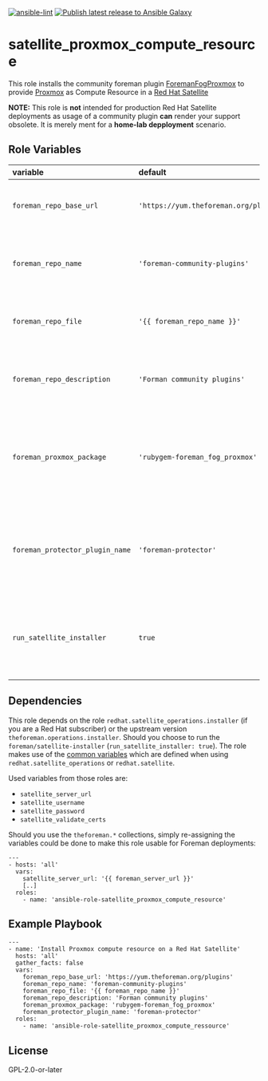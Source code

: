 [![ansible-lint](https://github.com/sscheib/ansible-role-satellite_proxmox_compute_resource/actions/workflows/ansible-lint.yml/badge.svg)](https://github.com/sscheib/ansible-role-satellite_proxmox_compute_resource/actions/workflows/ansible-lint.yml) [![Publish latest release to Ansible Galaxy](https://github.com/sscheib/ansible-role-satellite_proxmox_compute_resource/actions/workflows/ansible-galaxy.yml/badge.svg)](https://github.com/sscheib/ansible-role-satellite_proxmox_compute_resource/actions/workflows/ansible-galaxy.yml)

satellite_proxmox_compute_resource
=========

This role installs the community foreman plugin [ForemanFogProxmox](https://github.com/theforeman/foreman_fog_proxmox) to provide [Proxmox](https://www.proxmox.com) as Compute Resource in a [Red Hat Satellite](https://www.redhat.com/en/technologies/management/satellite)

**NOTE:** This role is **not** intended for production Red Hat Satellite deployments as usage of a community plugin **can** render your support obsolete. It is merely ment for a **home-lab depployment** scenario.

Role Variables
--------------

| variable                        | default                                 | required | description                                                                       |
| :------------------------------ | :-------------------------------------- | :------- | :-------------------------------------------------------------------------------- |
| `foreman_repo_base_url`         | `'https://yum.theforeman.org/plugins'`  | false    | base URL of the Foreman plugin repository                                         |
| `foreman_repo_name`             | `'foreman-community-plugins'`           | false    | name of the repository created on the Satellite host                              |
| `foreman_repo_file`             | `'{{ foreman_repo_name }}'`             | false    | file of the repository created on the Satellite host                              |
| `foreman_repo_description`      | `'Forman community plugins'`            | false    | description of the repository created on the Satellite host                       |
| `foreman_proxmox_package`       | `'rubygem-foreman_fog_proxmox'`         | false    | name of the package which provides the Proxmox compute resource                   |
| `foreman_protector_plugin_name` | `'foreman-protector'`                   | false    | name of the foreman-protector to disable during installation of above package     |
| `run_satellite_installer`       | `true`                                  | false    | whether to run the satellite-installer after installing the package               |

Dependencies
------------

This role depends on the role `redhat.satellite_operations.installer` (if you are a Red Hat subscriber) or the upstream version `theforeman.operations.installer`. Should you choose to run the `foreman/satellite-installer` (`run_satellite_installer: true`).
The role makes use of the [common variables](https://theforeman.github.io/foreman-ansible-modules/latest/README.html#common-role-variables) which are defined when using `redhat.satellite_operations` or `redhat.satellite`.

Used variables from those roles are:
- `satellite_server_url`
- `satellite_username`
- `satellite_password`
- `satellite_validate_certs`

Should you use the `theforeman.*` collections, simply re-assigning the variables could be done to make this role usable for Foreman deployments:
```
---
- hosts: 'all'
  vars:
    satellite_server_url: '{{ foreman_server_url }}'
    [..]
  roles:
    - name: 'ansible-role-satellite_proxmox_compute_resource'

```

Example Playbook
----------------

```
---
- name: 'Install Proxmox compute resource on a Red Hat Satellite'
  hosts: 'all'
  gather_facts: false
  vars:
    foreman_repo_base_url: 'https://yum.theforeman.org/plugins'
    foreman_repo_name: 'foreman-community-plugins'
    foreman_repo_file: '{{ foreman_repo_name }}'
    foreman_repo_description: 'Forman community plugins'
    foreman_proxmox_package: 'rubygem-foreman_fog_proxmox'
    foreman_protector_plugin_name: 'foreman-protector'
  roles:
    - name: 'ansible-role-satellite_proxmox_compute_ressource'
```
License
-------

GPL-2.0-or-later
